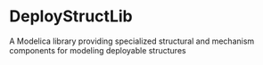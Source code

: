 # DeployStructLib
A Modelica library providing specialized structural and mechanism components for modeling deployable structures
